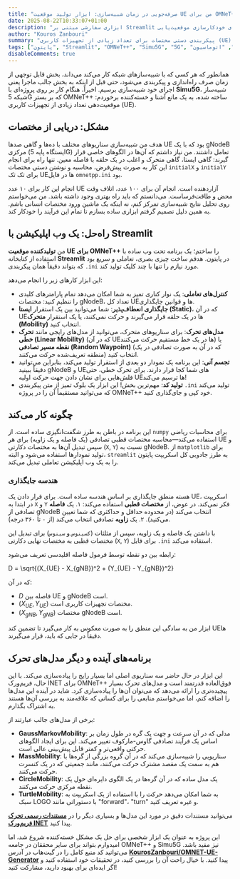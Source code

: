 ```yaml
---
title: "صرفه‌جویی در زمان شبیه‌سازی: ابزار تولید موقعیت UE من برای OMNeT++ و Simu5G"
date: 2025-08-22T10:33:07+01:00
description: "ابزاری سفارشی مبتنی بر Streamlit که برای خودکارسازی موقعیت‌یابی UE در شبیه‌سازی‌های شبکه OMNeT++ و Simu5G طراحی شده و باعث صرفه‌جویی در زمان تحقیق می‌شود."
author: "Kouros Zanbouri"
summary: "پیکربندی دستی مختصات برای تعداد زیادی از تجهیزات کاربری (UE) در شبیه‌سازی‌های OMNeT++ و Simu5G یک کار خسته‌کننده است. این پست، جزئیات ساخت یک ابزار تحت وب مبتنی بر پایتون با استفاده از Streamlit را شرح می‌دهد که این فرآیند را خودکار می‌کند. این برنامه امکان جایگذاری تعاملی و بصری UEها را در سناریوهای ایستا یا متحرک فراهم کرده و کد پیکربندی ini مورد نیاز را به صورت آنی تولید می‌کند تا روند آماده‌سازی شبیه‌سازی را سرعت بخشد."
tags: ["پایتون", "Streamlit", "OMNeT++", "Simu5G", "5G", "شبیه‌سازی شبکه", "اتوماسیون"]
disableComments: true
---
```


همانطور که هر کسی که با شبیه‌سازهای شبکه کار می‌کند می‌داند، بخش قابل توجهی از زمان صرف راه‌اندازی و پیکربندی می‌شود، حتی قبل از اینکه به بخش جالب ماجرا یعنی اجرای خود شبیه‌سازی برسیم. اخیراً، هنگام کار بر روی پروژه‌ای با **Simu5G**، شبیه‌ساز شبکه 5G که بر بستر OMNeT++ ساخته شده، به یک مانع آشنا و خسته‌کننده برخوردم: موقعیت‌دهی تعداد زیادی از تجهیزات کاربری (UE).

## مشکل: دریایی از مختصات

هدف من شبیه‌سازی سناریوهای مختلف با ده‌ها و گاهی صدها UE بود که با یک gNodeB مرکزی (ایستگاه پایه 5G) تعامل داشتند. من نیاز داشتم که آن‌ها در الگوهای خاصی قرار گیرند: گاهی ایستا، گاهی متحرک و اغلب در یک حلقه با فاصله معین. تنها راه برای انجام این کار به صورت پیش‌فرض، محاسبه و نوشتن دستی مختصات `initialX` و `initialY` برای تک تک UEها در فایل `omnetpp.ini` بود.

انجام این کار برای ۱۰ عدد UE آزاردهنده است. انجام آن برای ۱۰۰ عدد، اتلاف وقت محض و طاقت‌فرساست. می‌دانستم که باید راه بهتری وجود داشته باشد. من می‌خواستم روی تحلیل نتایج شبیه‌سازی تمرکز کنم، نه اینکه یک ماشین ورود مختصات انسانی باشم. به همین دلیل تصمیم گرفتم ابزاری ساده بسازم تا تمام این فرآیند را خودکار کند.

## راه‌حل: یک وب اپلیکیشن با Streamlit 

من **تولیدکننده موقعیت UE برای OMNeT++** را ساختم؛ یک برنامه تحت وب ساده با استفاده از کتابخانه **Streamlit** در پایتون. هدفم ساخت چیزی بصری، تعاملی و سریع بود که بتواند دقیقاً همان پیکربندی `.ini` مورد نیازم را تنها با چند کلیک تولید کند.



این ابزار کارهای زیر را انجام می‌دهد:

* **کنترل‌های تعاملی**: یک نوار کناری تمیز به شما امکان می‌دهد تمام پارامترهای کلیدی را تنظیم کنید: مختصات gNodeB، تعداد کل UEها و قوانین جایگذاری.
* **جایگذاری انعطاف‌پذیر**: شما می‌توانید بین یک استقرار **ایستا (Static)**، که در آن UEها در یک حلقه قرار می‌گیرند و حرکت نمی‌کنند، یا یک استقرار **متحرک (Mobility)** انتخاب کنید.
* **مدل‌های تحرک**: برای سناریوهای متحرک، می‌توانید از مدل‌های رایجی مانند **تحرک خطی (Linear Mobility)** (که در آن UEها در یک خط مستقیم حرکت می‌کنند) یا **نقطه مسیر تصادفی (Random Waypoint)** (که در آن به صورت تصادفی در یک منطقه تعریف‌شده حرکت می‌کنند) انتخاب کنید.
* **تجسم آنی**: این برنامه یک نمودار دو بعدی از استقرار تولید می‌کند، بنابراین می‌توانید دقیقاً ببینید gNodeB و UEهای شما کجا قرار دارند. برای تحرک خطی، حتی فلش‌هایی برای نشان دادن جهت حرکت اولیه UEها ترسیم می‌کند!
* **تولید کد**: مهم‌ترین بخش! این ابزار یک بلوک تمیز از متن پیکربندی `.ini` تولید می‌کند که می‌توانید مستقیماً آن را در پروژه OMNeT++ خود کپی و جای‌گذاری کنید.

## چگونه کار می‌کند

این برنامه در باطن به طرز شگفت‌انگیزی ساده است. از `numpy` برای محاسبات ریاضی استفاده می‌کند—محاسبه مختصات قطبی تصادفی (یک فاصله و یک زاویه) برای هر UE و سپس تبدیل آن‌ها به مختصات دکارتی (`X`, `Y`) نسبت به gNodeB. از `matplotlib` برای تولید نمودارها استفاده می‌شود و البته، `streamlit` به طرز جادویی کل اسکریپت پایتون را به یک وب اپلیکیشن تعاملی تبدیل می‌کند.

### هندسه جایگذاری

هسته منطق جایگذاری بر اساس هندسه ساده است. برای قرار دادن یک UE، اسکریپت در ابتدا به `X` و `Y` فکر نمی‌کند. در عوض، از **مختصات قطبی** استفاده می‌کند:
۱. یک **فاصله** تصادفی از gNodeB انتخاب می‌کند (در محدوده حداقل و حداکثری که شما تعیین می‌کنید).
۲. یک **زاویه** تصادفی انتخاب می‌کند (از ۰ تا ۳۶۰ درجه).

با داشتن یک فاصله و یک زاویه، سپس از مثلثات (`کسینوس` و `سینوس`) برای تبدیل این مختصات قطبی به مختصات نهایی دکارتی (`X`, `Y`) برای فایل `.ini` استفاده می‌کند.

رابطه بین دو نقطه توسط فرمول فاصله اقلیدسی تعریف می‌شود:


D = \\sqrt{(X_{UE} - X_{gNB})^2 + (Y_{UE} - Y_{gNB})^2}


که در آن:
* $D$ فاصله بین UE و gNodeB است.
* $(X_{UE}, Y_{UE})$ مختصات تجهیزات کاربری است.
* $(X_{gNB}, Y_{gNB})$ مختصات gNodeB است.

ابزار من به سادگی این منطق را به صورت معکوس به کار می‌گیرد تا تضمین کند UEها دقیقاً در جایی که باید، قرار می‌گیرند.

## برنامه‌های آینده و دیگر مدل‌های تحرک

این ابزار در حال حاضر سه سناریوی اصلی اما بسیار رایج را پیاده‌سازی می‌کند. با این حال، فریم‌ورک INET برای OMNeT++ فوق‌العاده قدرتمند است و مدل‌های تحرک بسیار پیچیده‌تری را ارائه می‌دهد که می‌توان آن‌ها را پیاده‌سازی کرد. شاید در آینده این مدل‌ها را اضافه کنم، اما می‌خواستم منابعی را برای کسانی که علاقه‌مند به بررسی آن‌ها هستند به اشتراک بگذارم.

برخی از مدل‌های جالب عبارتند از:

* **GaussMarkovMobility**: مدلی که در آن سرعت و جهت یک گره در طول زمان بر اساس یک فرآیند تصادفی گاوس-مارکوف تغییر می‌کند. این برای ایجاد الگوهای حرکتی واقعی‌تر و کمتر قابل پیش‌بینی عالی است.
* **MassMobility**: سناریویی را شبیه‌سازی می‌کند که در آن گروه بزرگی از گره‌ها با هم به سمت یک مقصد مشترک حرکت می‌کنند، مانند جمعیتی که در یک کنسرت حرکت می‌کنند.
* **CircleMobility**: یک مدل ساده که در آن گره‌ها در یک الگوی دایره‌ای حول یک نقطه مرکزی حرکت می‌کنند.
* **TurtleMobility**: به شما امکان می‌دهد حرکت را با استفاده از یک اسکریپت به سبک LOGO با دستوراتی مانند "forward"، "turn" و غیره تعریف کنید.

می‌توانید مستندات دقیق در مورد این مدل‌ها و بسیاری دیگر را در **[مستندات رسمی تحرک فریم‌ورک INET](https://inet.omnetpp.org/docs/users-guide/ch-mobility.html)** پیدا کنید.

این پروژه به عنوان یک ابزار شخصی برای حل یک مشکل خسته‌کننده شروع شد، اما امیدوارم بتواند برای سایر محققان در جامعه OMNeT++ و Simu5G نیز مفید باشد. می‌توانید کد منبع کامل را در گیت‌هاب در آدرس **[KourosZanbouri/OMNET-UE-Generator](https://github.com/KourosZanbouri/OMNET-UE-Generator)** پیدا کنید. با خیال راحت آن را بررسی کنید، در تحقیقات خود استفاده کنید و اگر ایده‌ای برای بهبود دارید، مشارکت کنید!